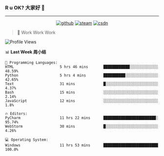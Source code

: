 ### R u OK? 大家好 👋

___

<p align="center">
  <a href="https://bigkjp97.github.io/"><img src="https://img.shields.io/badge/-GitPage-lightgrey" alt="github"></a>
  <a href="https://steamcommunity.com/id/bigkjp/"><img src="https://img.shields.io/badge/-Steam-black" alt="steam"></a>
  <a href="https://blog.csdn.net/qq_38986088"><img src="https://img.shields.io/badge/CSDN-cf000e" alt="csdn"></a>
</p>

> 🧟 Work Work Work

<!--START_SECTION:kjp readme-->
![Profile Views](http://img.shields.io/badge/Mi%20Amigos%E2%99%82%EF%B8%8F-0-ff69b4)

📊 **Last Week 周小结** 

```text
💬 Programming Languages: 
HTML                     5 hrs 46 mins       ████████████░░░░░░░░░░░░░   48.59% 
Python                   5 hrs 4 mins        ██████████░░░░░░░░░░░░░░░   42.65% 
Text                     31 mins             █░░░░░░░░░░░░░░░░░░░░░░░░   4.37% 
Bash                     15 mins             ░░░░░░░░░░░░░░░░░░░░░░░░░   2.14% 
JavaScript               12 mins             ░░░░░░░░░░░░░░░░░░░░░░░░░   1.8%

🔥 Editors: 
PyCharm                  11 hrs 22 mins      ████████████████████████░   95.74% 
WebStorm                 30 mins             █░░░░░░░░░░░░░░░░░░░░░░░░   4.26%

💻 Operating System: 
Windows                  11 hrs 53 mins      █████████████████████████   100.0%

```


<!--END_SECTION:kjp readme-->

<!--
**bigkjp97/bigkjp97** is a ✨ _special_ ✨ repository because its `README.md` (this file) appears on your GitHub profile.

Here are some ideas to get you started:

- 🔭 I’m currently working on ...
- 🌱 I’m currently learning ...
- 👯 I’m looking to collaborate on ...
- 🤔 I’m looking for help with ...
- 💬 Ask me about ...
- 📫 How to reach me: ...
- 😄 Pronouns: ...
- ⚡ Fun fact: ... -->
